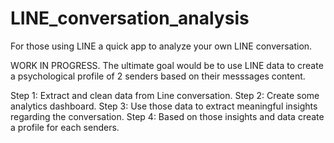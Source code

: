 # LINE_conversation_analysis
For those using LINE a quick app to analyze your own LINE conversation. 

WORK IN PROGRESS. The ultimate goal would be to use LINE data to create a psychological profile of 2 senders based on their
messsages content. 

Step 1: Extract and clean data from Line conversation. 
Step 2: Create some analytics dashboard. 
Step 3: Use those data to extract meaningful insights regarding the conversation. 
Step 4: Based on those insights and data create a profile for each senders. 
